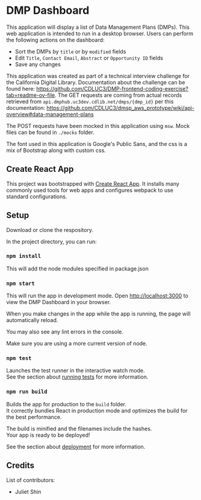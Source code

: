 # DMP Dashboard

This application will display a list of Data Management Plans (DMPs). This web application is intended to run in a desktop browser. Users can perform the following actions on the dashboard:

- Sort the DMPs by `title` or by `modified` fields
- Edit `Title`, `Contact Email`, `Abstract` or `Opportunity ID` fields
- Save any changes

This application was created as part of a technical interview challenge for the California Digital Library. Documentation about the challenge can be found here: https://github.com/CDLUC3/DMP-frontend-coding-exercise?tab=readme-ov-file. The GET requests are coming from actual records retrieved from `api.dmphub.uc3dev.cdlib.net/dmps/{dmp_id}` per this documentation: https://github.com/CDLUC3/dmsp_aws_prototype/wiki/api-overview#data-management-plans

The POST requests have been mocked in this application using `msw`. Mock files can be found in `./mocks` folder.

The font used in this application is Google's Public Sans, and the css is a mix of Bootstrap along with custom css.

## Create React App

This project was bootstrapped with [Create React App](https://github.com/facebook/create-react-app). It installs many commonly used tools for web apps and configures webpack to use standard configurations.

## Setup

Download or clone the respository.

In the project directory, you can run:

### `npm install`

This will add the node modules specified in package.json

### `npm start`

This will run the app in development mode.
Open [http://localhost:3000](http://localhost:3000) to view the DMP Dashboard in your browser.

When you make changes in the app while the app is running, the page will automatically reload.

You may also see any lint errors in the console.

Make sure you are using a more current version of node.

### `npm test`

Launches the test runner in the interactive watch mode.\
See the section about [running tests](https://facebook.github.io/create-react-app/docs/running-tests) for more information.

### `npm run build`

Builds the app for production to the `build` folder.\
It correctly bundles React in production mode and optimizes the build for the best performance.

The build is minified and the filenames include the hashes.\
Your app is ready to be deployed!

See the section about [deployment](https://facebook.github.io/create-react-app/docs/deployment) for more information.

## Credits

List of contributors:

- Juliet Shin
